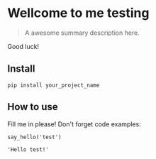 # Wellcome to me testing
> A awesome summary description here.


Good luck!

## Install

`pip install your_project_name`

## How to use

Fill me in please! Don't forget code examples:

```
say_hello('test')
```




    'Hello test!'



